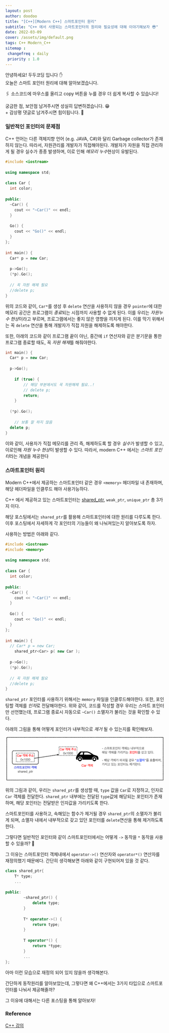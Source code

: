 ```yaml
---
layout: post
author: doodoo
title: "[C++][Modern C++] 스마트포인터 원리"
subtitle: "C++ 에서 사용되는 스마트포인터의 원리와 필요성에 대해 이야기해보자 😎"
date: 2022-03-09
cover: /assets/img/default.png
tags: C++ Modern_C++
sitemap :
 changefreq : daily
 priority : 1.0
---
```

안녕하세요! <span class="doodoo">두두코딩</span> 입니다 ✋ <br>
오늘은 스마트 포인터 원리에 대해 알아보겠습니다.

🖇 소스코드에 마우스를 올리고 <span class="tip">copy</span> 버튼을 누를 경우 더 쉽게 복사할 수 있습니다! 

궁금한 점, 보안점 남겨주시면 성실히 답변하겠습니다. 😁 <br>
\+ 감상평 댓글로 남겨주시면 힘이됩니다. 🙇

### 일반적인 포인터의 문제점
C++ 언어는 다른 객체지향 언어 (e.g. JAVA, C#)와 달리 Garbage collector가
존재하지 않는다. 따라서, 자원관리를 개발자가 직접해야된다. 개발자가 자원을 직접
관리하게 될 경우 실수가 종종 발생하며, 이로 인해 *메모리 누수*현상이 유발된다.

```cpp
#include <iostream>

using namespace std;

class Car {
  int color;

public:
  ~Car() {
    cout << "~Car()" << endl;
  }

  Go() {
    cout << "Go()" << endl;
  }
};

int main() {
  Car* p = new Car;

  p->Go();
  (*p).Go();

  // 꼭 자원 해제 필요
  //delete p;
}
```

위의 코드와 같이, `Car*`를 생성 후 `delete` 연산을 사용하지 않을 경우
`pointer`에 대한 메모리 공간은 프로그램이 *종료*되는 시점까지 사용할 수 없게
된다. 이를 우리는 *자원누수 현상*이라고 부르며, 프로그램에서는 좋지 않은 영향을
끼치게 된다. 이를 막기 위해서는 꼭 `delete` 연산을 통해 개발자가 직접 자원을
해제하도록 해야한다.

또한, 아래의 코드와 같이 프로그램 끝이 아닌, 중간에 `if` 연산자와 같은 분기문을
통한 프로그램 종료할 때도, 꼭 *자원 해제*를 해줘야한다.

```cpp
int main() {
  Car* p = new Car;

  p->Go();

	if (true) {
		// 해당 부분에서도 꼭 자원해제 필요..!
		// delete p;
		return;
	}

  (*p).Go();

	// 보통 잘 하지 않음
  delete p;
}
```

이와 같이, 사용자가 직접 메모리를 관리 즉, 해제하도록 할 경우 *실수*가 발생할 수
있고, 이로인해 *자원 누수 현상*이 발생할 수 있다. 따라서, modern C++ 에서는
*스마트 포인터*라는 개념을 제공한다

### 스마트포인터 원리
Modern C++에서 제공하는 스마트포인터 같은 경우 `<memory>` 헤더파일 내 존재하며,
해당 헤더파일을 인클루드 해야 사용가능하다.

C++ 에서 제공하고 있는 스마트포인터는 [shared_ptr](http://localhost:4000/2022/03/09/cpp_smart_ptr_2.html), `weak_ptr`, `unique_ptr` 총
3가지 이다.

해당 포스팅에서는 `shared_ptr`를 활용해 스마트포인터에 대한 원리를 다루도록
한다. 이후 포스팅에서 자세하게 각 포인터의 기능들이 왜 나눠져있는지 알아보도록
하자.

사용하는 방법은 아래와 같다.

```cpp
#include <iostream>
#include <memory>

using namespace std;

class Car {
  int color;

public:
  ~Car() {
    cout << "~Car()" << endl;
  }

  Go() {
    cout << "Go()" << endl;
  }
};

int main() {
  // Car* p = new Car;
	shared_ptr<Car> p( new Car );

  p->Go();
  (*p).Go();

  // 꼭 자원 해제 필요
  //delete p;
}
```

`shared_ptr` 포인터를 사용하기 위해서는 `memory` 파일을 인클루드해야한다. 또한,
포인팅할 객체를 *인자*로 전달해야한다. 위와 같이, 코드를 작성할 경우 우리는
스마트 포인터만 선언했는데, 프로그램 종료시 자동으로 `~Car()` 소멸자가 불리는 것을 확인할 수 있다.

아래의 그림을 통해 어떻게 포인터가 내부적으로 *제거* 될 수 있는지를 확인해보자.

![sptr1](/assets/img/sptr1.png)

위의 그림과 같이, 우리는 `shared_ptr`를 생성할 때, `type` 값을 `Car`로 지정하고,
	인자로 `Car` 객체를 전달한다. `shared_ptr` 내부에는 전달된 `type`값에 해당되는
	포인터가 존재하며, 해당 포인터는 전달받은 인자값을 가리키도록 한다.

스마트포인터를 사용하고, 속해있는 함수가 제거될 경우 `shared_ptr`의 소멸자가
불리게 되며, 소멸자 내에서 내부적으로 갖고 있던 포인터를 `delete`연산을 통해
제거하도록 한다.

그렇다면 일반적인 포인터와 같이 스마트포인터에서는 어떻게 `->` 동작을 `*` 동작을
사용할 수 있을까? 🤔

그 이유는 스마트포인터 객체내에서 `operator->()` 연산자와 `operator*()` 연산자를 재정의했기 때문에다. 간단히 생각해보면 아래와 같이 구현되어져 있을 것 같다.

```cpp
class shared_ptr{
	T* type;
	...

public:
		~shared_ptr() {
			delete type;
		}

		T* operator->() {
			return type;
		}

		T operator*() {
			return *type;
		}
		...
};
```

아마 이런 모습으로 재정의 되어 있지 않을까 생각해본다.

간단하게 동작원리를 알아보았는데, 그렇다면 왜 C++에서는 3가지 타입으로
스마트포인터를 나눠서 제공해줄까?

그 이유에 대해서는 다른 포스팅을 통해 알아보자!

### Reference
[C++ 강의](https://www.ecourse.co.kr/)

